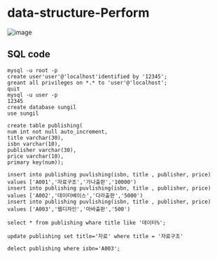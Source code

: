 # data-structure-Perform

![image](https://github.com/edaild/data-structure-Perform/assets/109999749/3a3b9ad1-36c8-4c51-a7fe-4425663e01e3)

## SQL code
```
mysql -u root -p
create user'user'@'localhost'identified by '12345';
greant all privileges on *.* to 'user'@'localhost';
quit
mysql -u user -p
12345
create database sungil
use sungil

create table publishing(
num int not null auto_increment,
title varchar(30),
isbn varchar(10),
publisher varchar(30),
price varchar(10),
primary key(num));

insert into publishing puvlishing(isbn, title , publisher, price) values ['A001','자료구조','가나출판','10000')
insert into publishing puvlishing(isbn, title , publisher, price) values ['A002','데이터베이스','다라출판','5000')
insert into publishing puvlishing(isbn, title , publisher, price) values ['A003','웹디자인','마바출판','500')

select * from publishing whare title like '데이터%';

update publishing set title='자료' where title = '자료구조'

delect publishing where isbn='A003';


```

